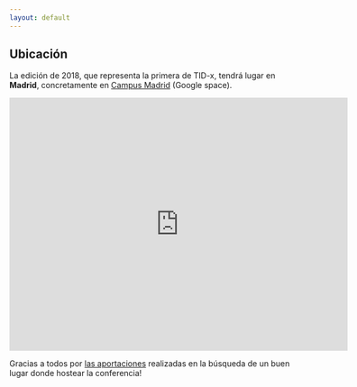 ```yaml
---
layout: default
---
```


## Ubicación

La edición de 2018, que representa la primera de TID-x, tendrá lugar en **Madrid**,
concretamente en [Campus Madrid](https://www.campus.co/madrid/es) (Google space).

<iframe
    src="https://www.google.com/maps/embed?pb=!1m18!1m12!1m3!1d3037.8308168636604!2d-3.7204345846042015!3d40.412598579365515!2m3!1f0!2f0!3f0!3m2!1i1024!2i768!4f13.1!3m3!1m2!1s0xd422875fe8d546d%3A0xfc628be71587461f!2sCampus+Madrid!5e0!3m2!1ses!2ses!4v1515000878387"
    width="600"
    height="450"
    frameborder="0"
    style="border:0"
    allowfullscreen>
</iframe>

Gracias a todos por [las aportaciones](https://github.com/tid-x/tid-x/issues/2) realizadas
en la búsqueda de un buen lugar donde hostear la conferencia!
